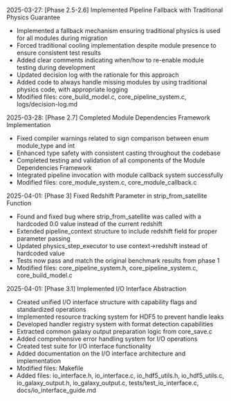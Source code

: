 <!-- Purpose: Record completed milestones -->
<!-- Update Rules: 
- Update from the bottom only!
- 100-word limit per entry! 
- Include:
  • Today's date and phase identifier
  • Milestone summary
  • List of new, modified and deleted files (exclude log files)
-->

2025-03-27: [Phase 2.5-2.6] Implemented Pipeline Fallback with Traditional Physics Guarantee
- Implemented a fallback mechanism ensuring traditional physics is used for all modules during migration
- Forced traditional cooling implementation despite module presence to ensure consistent test results
- Added clear comments indicating when/how to re-enable module testing during development
- Updated decision log with the rationale for this approach
- Added code to always handle missing modules by using traditional physics code, with appropriate logging
- Modified files: core_build_model.c, core_pipeline_system.c, logs/decision-log.md

2025-03-28: [Phase 2.7] Completed Module Dependencies Framework Implementation
- Fixed compiler warnings related to sign comparison between enum module_type and int 
- Enhanced type safety with consistent casting throughout the codebase
- Completed testing and validation of all components of the Module Dependencies Framework
- Integrated pipeline invocation with module callback system successfully
- Modified files: core_module_system.c, core_module_callback.c

2025-04-01: [Phase 3] Fixed Redshift Parameter in strip_from_satellite Function
- Found and fixed bug where strip_from_satellite was called with a hardcoded 0.0 value instead of the current redshift
- Extended pipeline_context structure to include redshift field for proper parameter passing
- Updated physics_step_executor to use context->redshift instead of hardcoded value
- Tests now pass and match the original benchmark results from phase 1
- Modified files: core_pipeline_system.h, core_pipeline_system.c, core_build_model.c

2025-04-01: [Phase 3.1] Implemented I/O Interface Abstraction
- Created unified I/O interface structure with capability flags and standardized operations
- Implemented resource tracking system for HDF5 to prevent handle leaks
- Developed handler registry system with format detection capabilities
- Extracted common galaxy output preparation logic from core_save.c
- Added comprehensive error handling system for I/O operations
- Created test suite for I/O interface functionality
- Added documentation on the I/O interface architecture and implementation
- Modified files: Makefile
- Added files: io_interface.h, io_interface.c, io_hdf5_utils.h, io_hdf5_utils.c, io_galaxy_output.h, io_galaxy_output.c, tests/test_io_interface.c, docs/io_interface_guide.md

